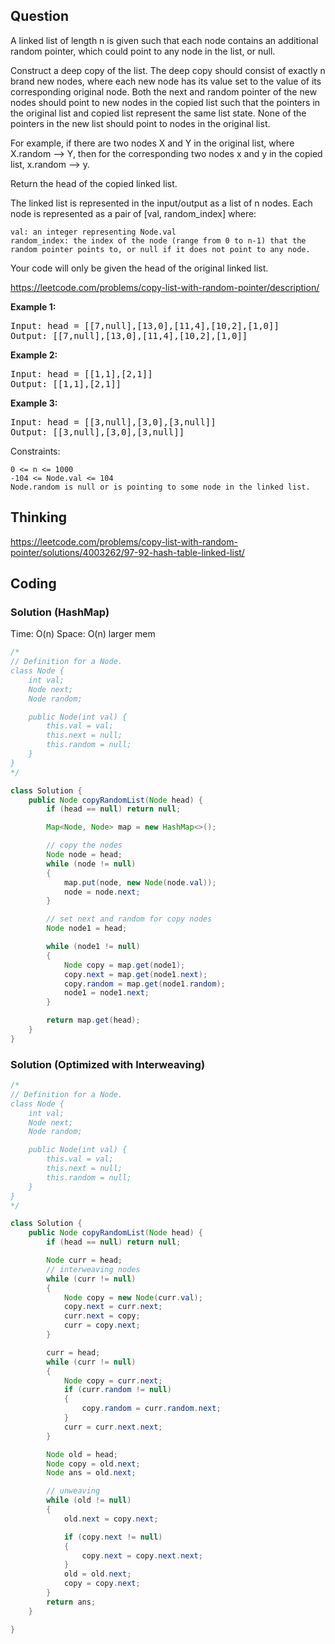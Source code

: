 ## Question
A linked list of length n is given such that each node contains an additional random pointer, which could point to any node in the list, or null.

Construct a deep copy of the list. The deep copy should consist of exactly n brand new nodes, where each new node has its value set to the value of its corresponding original node. Both the next and random pointer of the new nodes should point to new nodes in the copied list such that the pointers in the original list and copied list represent the same list state. None of the pointers in the new list should point to nodes in the original list.

For example, if there are two nodes X and Y in the original list, where X.random --> Y, then for the corresponding two nodes x and y in the copied list, x.random --> y.

Return the head of the copied linked list.

The linked list is represented in the input/output as a list of n nodes. Each node is represented as a pair of [val, random_index] where:

    val: an integer representing Node.val
    random_index: the index of the node (range from 0 to n-1) that the random pointer points to, or null if it does not point to any node.

Your code will only be given the head of the original linked list.

https://leetcode.com/problems/copy-list-with-random-pointer/description/

**Example 1:**
<pre>
Input: head = [[7,null],[13,0],[11,4],[10,2],[1,0]]
Output: [[7,null],[13,0],[11,4],[10,2],[1,0]]
</pre>

**Example 2:**
<pre>
Input: head = [[1,1],[2,1]]
Output: [[1,1],[2,1]]
</pre>

**Example 3:**
<pre>
Input: head = [[3,null],[3,0],[3,null]]
Output: [[3,null],[3,0],[3,null]]
</pre>

Constraints:

    0 <= n <= 1000
    -104 <= Node.val <= 104
    Node.random is null or is pointing to some node in the linked list.



## Thinking
https://leetcode.com/problems/copy-list-with-random-pointer/solutions/4003262/97-92-hash-table-linked-list/

## Coding

### Solution (HashMap)
Time: O(n)
Space: O(n) larger mem

```java
/*
// Definition for a Node.
class Node {
    int val;
    Node next;
    Node random;

    public Node(int val) {
        this.val = val;
        this.next = null;
        this.random = null;
    }
}
*/

class Solution {
    public Node copyRandomList(Node head) {
        if (head == null) return null;

        Map<Node, Node> map = new HashMap<>();

        // copy the nodes
        Node node = head;
        while (node != null)
        {
            map.put(node, new Node(node.val));
            node = node.next;
        }

        // set next and random for copy nodes
        Node node1 = head;

        while (node1 != null)
        {
            Node copy = map.get(node1);
            copy.next = map.get(node1.next);
            copy.random = map.get(node1.random);
            node1 = node1.next;
        }

        return map.get(head);
    }
}
```

### Solution (Optimized with Interweaving)
```java
/*
// Definition for a Node.
class Node {
    int val;
    Node next;
    Node random;

    public Node(int val) {
        this.val = val;
        this.next = null;
        this.random = null;
    }
}
*/

class Solution {
    public Node copyRandomList(Node head) {
        if (head == null) return null;

        Node curr = head;
        // interweaving nodes
        while (curr != null)
        {
            Node copy = new Node(curr.val);
            copy.next = curr.next;
            curr.next = copy;
            curr = copy.next;
        }

        curr = head;
        while (curr != null)
        {
            Node copy = curr.next;
            if (curr.random != null)
            {
                copy.random = curr.random.next;
            }
            curr = curr.next.next;
        }

        Node old = head;
        Node copy = old.next;
        Node ans = old.next;

        // unweaving
        while (old != null)
        {
            old.next = copy.next;

            if (copy.next != null)
            {
                copy.next = copy.next.next;
            }
            old = old.next;
            copy = copy.next;
        }
        return ans;
    }

}
```